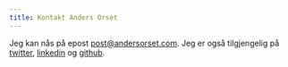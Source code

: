 ```yaml
---
title: Kontakt Anders Orset
---
```


<p>Jeg kan nås på epost <a href="mailto:post@andersorset.com">post@andersorset.com</a>.
  Jeg er også tilgjengelig på <a href="http://twitter.com/andersorset">twitter</a>,
  <a href="http://no.linkedin.com/in/andersorset">linkedin</a> og
  <a href="https://github.com/aorset">github</a>.</p>
